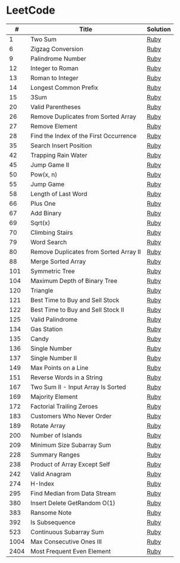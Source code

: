 # LeetCode

| # | Title | Solution |
|---| ----- | -------- |
|    1 | Two Sum                                | [Ruby](./ruby_solutions/1_two_sum.rb)                                 |
|    6 | Zigzag Conversion                      | [Ruby](./ruby_solutions/6_zigzag_conversion.rb)                       |
|    9 | Palindrome Number                      | [Ruby](./ruby_solutions/9_palindrome_number.rb)                       |
|   12 | Integer to Roman                       | [Ruby](./ruby_solutions/12_integer_to_roman.rb)                       |
|   13 | Roman to Integer                       | [Ruby](./ruby_solutions/13_roman_to_integer.rb)                       |
|   14 | Longest Common Prefix                  | [Ruby](./ruby_solutions/14_longest_common_prefix.rb)                  |
|   15 | 3Sum                                   | [Ruby](./ruby_solutions/15_3sum.rb)                                   |
|   20 | Valid Parentheses                      | [Ruby](./ruby_solutions/20_valid_parentheses.rb)                      |
|   26 | Remove Duplicates from Sorted Array    | [Ruby](./ruby_solutions/26_remove_duplicates_from_sorted_array.rb)    |
|   27 | Remove Element                         | [Ruby](./ruby_solutions/27_remove_element.rb)                         |
|   28 | Find the Index of the First Occurrence | [Ruby](./ruby_solutions/28_find_the_index_of_the_first_occurrence.rb) |
|   35 | Search Insert Position                 | [Ruby](./ruby_solutions/35_search_insert_position.rb)                 |
|   42 | Trapping Rain Water                    | [Ruby](./ruby_solutions/42_trapping_rain_water.rb)                    |
|   45 | Jump Game II                           | [Ruby](./ruby_solutions/45_jump_game_ii.rb)                           |
|   50 | Pow(x, n)                              | [Ruby](./ruby_solutions/50_pow_x_n.rb)                                |
|   55 | Jump Game                              | [Ruby](./ruby_solutions/55_jump_game.rb)                              |
|   58 | Length of Last Word                    | [Ruby](./ruby_solutions/58_length_of_last_word.rb)                    |
|   66 | Plus One                               | [Ruby](./ruby_solutions/66_plus_one.rb)                               |
|   67 | Add Binary                             | [Ruby](./ruby_solutions/67_add_binary.rb)                             |
|   69 | Sqrt(x)                                | [Ruby](./ruby_solutions/69_sqrt_x.rb)                                 |
|   70 | Climbing Stairs                        | [Ruby](./ruby_solutions/70_climbing_stairs.rb)                        |
|   79 | Word Search                            | [Ruby](./ruby_solutions/79_word_search.rb)                            |
|   80 | Remove Duplicates from Sorted Array II | [Ruby](./ruby_solutions/80_remove_duplicates_from_sorted_array_ii.rb) |
|   88 | Merge Sorted Array                     | [Ruby](./ruby_solutions/88_merge_sorted_array.rb)                     |
|  101 | Symmetric Tree                         | [Ruby](./ruby_solutions/101_symmetric_tree.rb)                        |
|  104 | Maximum Depth of Binary Tree           | [Ruby](./ruby_solutions/104_maximum_depth_of_binary_tree.rb)          |
|  120 | Triangle                               | [Ruby](./ruby_solutions/120_triangle.rb)                              |
|  121 | Best Time to Buy and Sell Stock        | [Ruby](./ruby_solutions/121_best_time_to_buy_and_sell_stock.rb)       |
|  122 | Best Time to Buy and Sell Stock II     | [Ruby](./ruby_solutions/122_best_time_to_buy_and_sell_stock.rb)       |
|  125 | Valid Palindrome                       | [Ruby](./ruby_solutions/125_valid_palindrome.rb)                      |
|  134 | Gas Station                            | [Ruby](./ruby_solutions/134_gas_station.rb)                           |
|  135 | Candy                                  | [Ruby](./ruby_solutions/135_candy.rb)                                 |
|  136 | Single Number                          | [Ruby](./ruby_solutions/136_single_number.rb)                         |
|  137 | Single Number II                       | [Ruby](./ruby_solutions/137_single_number_ii.rb)                      |
|  149 | Max Points on a Line                   | [Ruby](./ruby_solutions/149_max_points_on_a_line.rb)                  |
|  151 | Reverse Words in a String              | [Ruby](./ruby_solutions/151_reverse_words_in_a_string.rb)             |
|  167 | Two Sum II - Input Array Is Sorted     | [Ruby](./ruby_solutions/167_two_sum_ii.rb)                            |
|  169 | Majority Element                       | [Ruby](./ruby_solutions/169_majority_element.rb)                      |
|  172 | Factorial Trailing Zeroes              | [Ruby](./ruby_solutions/172_factorial_trailing_zeroes.rb)             |
|  183 | Customers Who Never Order              | [Ruby](./ruby_solutions/183_customers_who_never_order.rb)             |
|  189 | Rotate Array                           | [Ruby](./ruby_solutions/189_rotate_array.rb)                          |
|  200 | Number of Islands                      | [Ruby](./ruby_solutions/200_number_of_islands.rb)                     |
|  209 | Minimum Size Subarray Sum              | [Ruby](./ruby_solutions/209_minimum_size_subarray_sum.rb)             |
|  228 | Summary Ranges                         | [Ruby](./ruby_solutions/228_summary_ranges.rb)                        |
|  238 | Product of Array Except Self           | [Ruby](./ruby_solutions/238_product_of_array_except_self.rb)          |
|  242 | Valid Anagram                          | [Ruby](./ruby_solutions/242_valid_anagram.rb)                         |
|  274 | H-Index                                | [Ruby](./ruby_solutions/274_h_index.rb)                               |
|  295 | Find Median from Data Stream           | [Ruby](./ruby_solutions/295_find_median.rb)                           |
|  380 | Insert Delete GetRandom O(1)           | [Ruby](./ruby_solutions/380_insert_delete_getrandom.rb)               |
|  383 | Ransome Note                           | [Ruby](./ruby_solutions/383_ransom_note.rb)                           |
|  392 | Is Subsequence                         | [Ruby](./ruby_solutions/392_is_subsequence.rb)                        |
|  523 | Continuous Subarray Sum                | [Ruby](./ruby_solutions/523_continuous_subarray_sum.rb)               |
| 1004 | Max Consecutive Ones III               | [Ruby](./ruby_solutions/1004_max_consecutive_ones_iii.rb)             |
| 2404 | Most Frequent Even Element             | [Ruby](./ruby_solutions/2404_most_frequent_even_element.rb)           |
